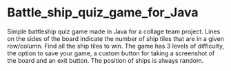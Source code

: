 # Battle_ship_quiz_game_for_Java

Simple battleship quiz game made in Java for a collage team project. Lines on the sides of the board indicate the number of ship tiles that are in a given row/column. Find all the ship tiles to win. The game has 3 levels of difficulty, the option to save your game, a custom button for taking a screenshot of the board and an exit button. The position of ships is always random.
